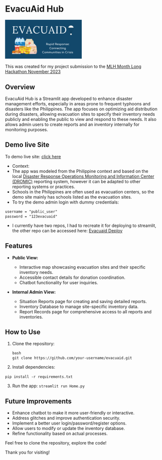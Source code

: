 # EvacuAid Hub

[//]: # ([![EvacuAid Demo]&#40;images/evacuaid_banner.png&#41;]&#40;https://www.youtube.com/watch?v=zYok-lRehNQ&#41; )


[<img src="images/evacuaid_banner.png" width="50%">](https://www.youtube.com/watch?v=zYok-lRehNQ "Evacuaid Demo")

This was created for my project submission to the [MLH Month Long Hackathon November 2023](https://hackfest-november.devpost.com/)

## Overview

EvacuAid Hub is a Streamlit app developed to enhance disaster management efforts, 
especially in areas prone to frequent typhoons and disasters like the Philippines.
The app focuses on optimizing aid distribution during disasters, 
allowing evacuation sites to specify their inventory needs publicly and
enabling the public to view and respond to these needs. It also allows admin users 
to create reports and an inventory internally for monitoring purposes.

## Demo live Site
To demo live site: [click here](https://evacuaid-demo.streamlit.app/)
- Context:
- The app was modeled from the Philippine context and based on
the local [Disaster Response Operations Monitoring and Information Center (DROMIC)](https://dromic.dswd.gov.ph/)
reporting system, however it can be adapted to other reporting systems or practices.
- Schools in the Philippines are often used as evacuation centers,
so the demo site mainly has schools listed as the evacuation sites.
- To try the demo admin login with dummy credentials:
```
username = "public_user" 
password = "123evacuaid"
```
- I currently have two repos, I had to recreate it for deploying to streamlit,
 the other repo can be accessed here: [Evacuaid Deploy](https://github.com/Mikerniker/Evacuaid_demo) 

## Features

- **Public View:**
  - Interactive map showcasing evacuation sites and their specific inventory needs.
  - Accessible contact details for donation coordination.
  - Chatbot functionality for user inquiries.

- **Internal Admin View:**
  - Situation Reports page for creating and saving detailed reports.
  - Inventory Database to manage site-specific inventory data.
  - Report Records page for comprehensive access to all reports and inventories.

## How to Use

1. Clone the repository:

   ```
   bash
   git clone https://github.com/your-username/evacuaid.git
   ```

2. Install dependencies:

```pip install -r requirements.txt```


3. Run the app:
```streamlit run Home.py```

## Future Improvements
- Enhance chatbot to make it more user-friendly or interactive.
- Address glitches and improve authentication security.
- Implement a better user login/password/register options.
- Allow users to modify or update the inventory database.
- Refine functionality based on actual processes.


Feel free to clone the repository, explore the code!

Thank you for visiting!